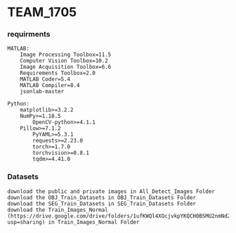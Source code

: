 # TEAM_1705

### requirments
	MATLAB: 
		Image Processing Toolbox=11.5
		Computer Vision Toolbox=10.2
		Image Acquisition Toolbox=6.6
		Requirements Toolbox=2.0
		MATLAB Coder=5.4
		MATLAB Compiler=8.4
		jsonlab-master
    
	Python:
		matplotlib>=3.2.2
		NumPy>=1.18.5
	    	OpenCV-python>=4.1.1
	   	Pillow>=7.1.2
	    	PyYAML>=5.3.1
	    	requests>=2.23.0
	    	torch>=1.7.0
	    	torchvision>=0.8.1
	    	tqdm>=4.41.0

### Datasets
	download the public and private images in All_Detect_Images Folder
	download the OBJ_Train_Datasets in OBJ_Train_Datasets Folder
	download the SEG_Train_Datasets in SEG_Train_Datasets Folder
	download the Train_Images_Normal (https://drive.google.com/drive/folders/1ufKWQl4XOcjvkpYKQCH0BSMU2nmNd2st?usp=sharing) in Train_Images_Normal Folder
